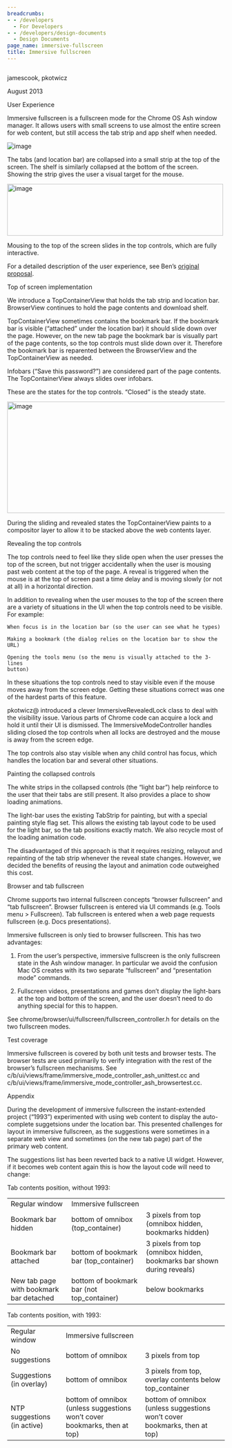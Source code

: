 ```yaml
---
breadcrumbs:
- - /developers
  - For Developers
- - /developers/design-documents
  - Design Documents
page_name: immersive-fullscreen
title: Immersive fullscreen
---
```


<div class="two-column-container">
<div class="column">

jamescook, pkotwicz

August 2013

User Experience

Immersive fullscreen is a fullscreen mode for the Chrome OS Ash window manager.
It allows users with small screens to use almost the entire screen for web
content, but still access the tab strip and app shelf when needed.

<img alt="image"
src="https://lh6.googleusercontent.com/4mTHvcSoE3eOhCTWLh3yziRiq67Bfgo0qKZHxC1UXpxRKxQmhT7sJuGhlNeNCnwZvV3ZDk0fI-JoMm4Slp35zJapaYx1vUMktvArbGa760VdXp51DdoFodat">

The tabs (and location bar) are collapsed into a small strip at the top of the
screen. The shelf is similarly collapsed at the bottom of the screen. Showing
the strip gives the user a visual target for the mouse.

<img alt="image"
src="https://lh3.googleusercontent.com/saLdLHVhQarR82y2Z9zIK9Qg12aYVX41LxYBUbOs5ro4jTgejhv60Q2Flkt0UNasfy42_CGaMOUcVl8Bc_DA-uMMb1MC3gjd-rZ5He0m4Q0OhdXd8NTShkce"
height=120px; width=500px;>

Mousing to the top of the screen slides in the top controls, which are fully
interactive.

For a detailed description of the user experience, see Ben’s [original
proposal](https://docs.google.com/a/google.com/document/d/1dequH51rwf8YpU6s5v6htmEozk8VBB5FbtM1jFDOwt4/edit).

Top of screen implementation

We introduce a TopContainerView that holds the tab strip and location bar.
BrowserView continues to hold the page contents and download shelf.

TopContainerView sometimes contains the bookmark bar. If the bookmark bar is
visible (“attached” under the location bar) it should slide down over the page.
However, on the new tab page the bookmark bar is visually part of the page
contents, so the top controls must slide down over it. Therefore the bookmark
bar is reparented between the BrowserView and the TopContainerView as needed.

Infobars (“Save this password?”) are considered part of the page contents. The
TopContainerView always slides over infobars.

These are the states for the top controls. “Closed” is the steady state.

<img alt="image"
src="https://docs.google.com/a/google.com/drawings/d/s2NLSYoYsxuc8Z5YxLbWGyg/image"
height=258px; width=512px;>

During the sliding and revealed states the TopContainerView paints to a
compositor layer to allow it to be stacked above the web contents layer.

Revealing the top controls

The top controls need to feel like they slide open when the user presses the top
of the screen, but not trigger accidentally when the user is mousing past web
content at the top of the page. A reveal is triggered when the mouse is at the
top of screen past a time delay and is moving slowly (or not at all) in a
horizontal direction.

In addition to revealing when the user mouses to the top of the screen there are
a variety of situations in the UI when the top controls need to be visible. For
example:

    When focus is in the location bar (so the user can see what he types)

    Making a bookmark (the dialog relies on the location bar to show the URL)

    Opening the tools menu (so the menu is visually attached to the 3-lines
    button)

In these situations the top controls need to stay visible even if the mouse
moves away from the screen edge. Getting these situations correct was one of the
hardest parts of this feature.

pkotwicz@ introduced a clever ImmersiveRevealedLock class to deal with the
visibility issue. Various parts of Chrome code can acquire a lock and hold it
until their UI is dismissed. The ImmersiveModeController handles sliding closed
the top controls when all locks are destroyed and the mouse is away from the
screen edge.

The top controls also stay visible when any child control has focus, which
handles the location bar and several other situations.

Painting the collapsed controls

The white strips in the collapsed controls (the “light bar”) help reinforce to
the user that their tabs are still present. It also provides a place to show
loading animations.

The light-bar uses the existing TabStrip for painting, but with a special
painting style flag set. This allows the existing tab layout code to be used for
the light bar, so the tab positions exactly match. We also recycle most of the
loading animation code.

The disadvantaged of this approach is that it requires resizing, relayout and
repainting of the tab strip whenever the reveal state changes. However, we
decided the benefits of reusing the layout and animation code outweighed this
cost.

Browser and tab fullscreen

Chrome supports two internal fullscreen concepts “browser fullscreen” and “tab
fullscreen”. Browser fullscreen is entered via UI commands (e.g. Tools menu &gt;
Fullscreen). Tab fullscreen is entered when a web page requests fullscreen (e.g.
Docs presentations).

Immersive fullscreen is only tied to browser fullscreen. This has two
advantages:

1. From the user’s perspective, immersive fullscreen is the only fullscreen
state in the Ash window manager. In particular we avoid the confusion Mac OS
creates with its two separate “fullscreen” and “presentation mode” commands.

2. Fullscreen videos, presentations and games don’t display the light-bars at
the top and bottom of the screen, and the user doesn’t need to do anything
special for this to happen.

See chrome/browser/ui/fullscreen/fullscreen_controller.h for details on the two
fullscreen modes.

Test coverage

Immersive fullscreen is covered by both unit tests and browser tests. The
browser tests are used primarily to verify integration with the rest of the
browser’s fullscreen mechanisms. See
c/b/ui/views/frame/immersive_mode_controller_ash_unittest.cc and
c/b/ui/views/frame/immersive_mode_controller_ash_browsertest.cc.

Appendix

During the development of immersive fullscreen the instant-extended project
(“1993”) experimented with using web content to display the auto-complete
suggetsions under the location bar. This presented challenges for layout in
immersive fullscreen, as the suggestions were sometimes in a separate web view
and sometimes (on the new tab page) part of the primary web content.

The suggestions list has been reverted back to a native UI widget. However, if
it becomes web content again this is how the layout code will need to change:

Tab contents position, without 1993:

<table>
<tr>

<td>Regular window</td>

<td>Immersive fullscreen</td>

</tr>
<tr>

<td>Bookmark bar hidden</td>

<td>bottom of omnibox (top_container)</td>

<td>3 pixels from top (omnibox hidden, bookmarks hidden)</td>

</tr>
<tr>

<td>Bookmark bar attached</td>

<td>bottom of bookmark bar (top_container)</td>

<td>3 pixels from top (omnibox hidden, bookmarks bar shown during reveals)</td>

</tr>
<tr>

<td>New tab page with bookmark bar detached</td>

<td>bottom of bookmark bar (not top_container)</td>

<td>below bookmarks</td>

</tr>
</table>

Tab contents position, with 1993:

<table>
<tr>

<td>Regular window</td>

<td>Immersive fullscreen</td>

</tr>
<tr>

<td>No suggestions</td>

<td>bottom of omnibox</td>

<td>3 pixels from top</td>

</tr>
<tr>

<td>Suggestions (in overlay)</td>

<td>bottom of omnibox</td>

<td>3 pixels from top, overlay contents below top_container</td>

</tr>
<tr>

<td>NTP suggestions (in active)</td>

<td>bottom of omnibox (unless suggestions won’t cover bookmarks, then at top)</td>

<td>bottom of omnibox (unless suggestions won’t cover bookmarks, then at top)</td>

</tr>
</table>

</div>
<div class="column">

</div>
</div>